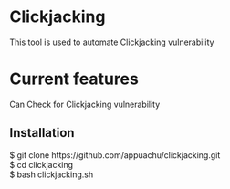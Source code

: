 # Clickjacking
This tool is used to automate Clickjacking vulnerability




<h1>Current features</h1>
Can Check for Clickjacking vulnerability





<h2>Installation</h2>
$ git clone https://github.com/appuachu/clickjacking.git<br>
$ cd clickjacking<br>
$ bash clickjacking.sh<br>
